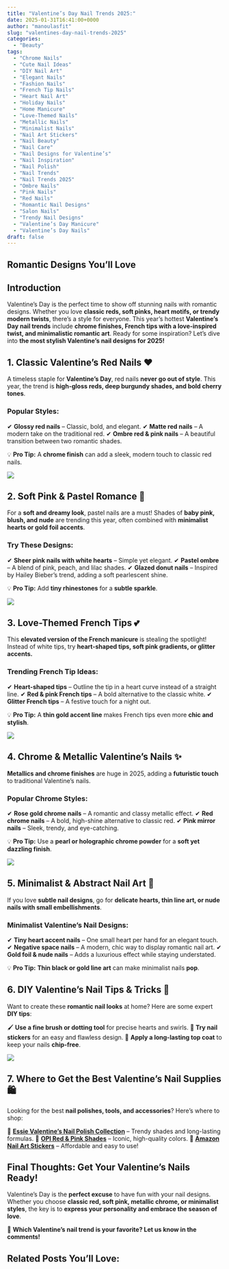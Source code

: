 ```yaml
---
title: "Valentine’s Day Nail Trends 2025:"
date: 2025-01-31T16:41:00+0000
author: "manoulasfit"
slug: "valentines-day-nail-trends-2025"
categories:
  - "Beauty"
tags:
  - "Chrome Nails"
  - "Cute Nail Ideas"
  - "DIY Nail Art"
  - "Elegant Nails"
  - "Fashion Nails"
  - "French Tip Nails"
  - "Heart Nail Art"
  - "Holiday Nails"
  - "Home Manicure"
  - "Love-Themed Nails"
  - "Metallic Nails"
  - "Minimalist Nails"
  - "Nail Art Stickers"
  - "Nail Beauty"
  - "Nail Care"
  - "Nail Designs for Valentine’s"
  - "Nail Inspiration"
  - "Nail Polish"
  - "Nail Trends"
  - "Nail Trends 2025"
  - "Ombre Nails"
  - "Pink Nails"
  - "Red Nails"
  - "Romantic Nail Designs"
  - "Salon Nails"
  - "Trendy Nail Designs"
  - "Valentine’s Day Manicure"
  - "Valentine’s Day Nails"
draft: false
---
```

## **Romantic Designs You’ll Love**

## **Introduction**

Valentine’s Day is the perfect time to show off stunning nails with romantic designs. Whether you love **classic reds, soft pinks, heart motifs, or trendy modern twists**, there’s a style for everyone. This year’s hottest **Valentine’s Day nail trends** include **chrome finishes, French tips with a love-inspired twist, and minimalistic romantic art**. Ready for some inspiration? Let’s dive into **the most stylish Valentine’s nail designs for 2025!**

## **1. Classic Valentine’s Red Nails ❤️**

A timeless staple for **Valentine’s Day**, red nails **never go out of style**. This year, the trend is **high-gloss reds, deep burgundy shades, and bold cherry tones**.

### **Popular Styles:**

✔ **Glossy red nails** – Classic, bold, and elegant.
✔ **Matte red nails** – A modern take on the traditional red.
✔ **Ombre red & pink nails** – A beautiful transition between two romantic shades.

💡 **Pro Tip:** A **chrome finish** can add a sleek, modern touch to classic red nails.

![](/pixlr-image-generator-2425829a-9798-45ad-b95f-b1464a9492bc.webp)

## **2. Soft Pink & Pastel Romance 🌸**

For a **soft and dreamy look**, pastel nails are a must! Shades of **baby pink, blush, and nude** are trending this year, often combined with **minimalist hearts or gold foil accents**.

### **Try These Designs:**

✔ **Sheer pink nails with white hearts** – Simple yet elegant.
✔ **Pastel ombre** – A blend of pink, peach, and lilac shades.
✔ **Glazed donut nails** – Inspired by Hailey Bieber’s trend, adding a soft pearlescent shine.

💡 **Pro Tip:** Add **tiny rhinestones** for a **subtle sparkle**.

![](/pixlr-image-generator-b8bc5af3-7270-473c-a025-73027d0088cb.webp)

## **3. Love-Themed French Tips 💕**

This **elevated version of the French manicure** is stealing the spotlight! Instead of white tips, try **heart-shaped tips, soft pink gradients, or glitter accents.**

### **Trending French Tip Ideas:**

✔ **Heart-shaped tips** – Outline the tip in a heart curve instead of a straight line.
✔ **Red & pink French tips** – A bold alternative to the classic white.
✔ **Glitter French tips** – A festive touch for a night out.

💡 **Pro Tip:** A **thin gold accent line** makes French tips even more **chic and stylish**.

![](/pixlr-image-generator-a4f23d40-78f5-4864-bc66-c80cedd2938b.webp)

## **4. Chrome & Metallic Valentine’s Nails ✨**

**Metallics and chrome finishes** are huge in 2025, adding a **futuristic touch** to traditional Valentine’s nails.

### **Popular Chrome Styles:**

✔ **Rose gold chrome nails** – A romantic and classy metallic effect.
✔ **Red chrome nails** – A bold, high-shine alternative to classic red.
✔ **Pink mirror nails** – Sleek, trendy, and eye-catching.

💡 **Pro Tip:** Use a **pearl or holographic chrome powder** for a **soft yet dazzling finish**.

![](/pixlr-image-generator-704363f8-99b9-43b5-ad25-b15b2bb0da9a.webp)

## **5. Minimalist & Abstract Nail Art 💖**

If you love **subtle nail designs**, go for **delicate hearts, thin line art, or nude nails with small embellishments**.

### **Minimalist Valentine’s Nail Designs:**

✔ **Tiny heart accent nails** – One small heart per hand for an elegant touch.
✔ **Negative space nails** – A modern, chic way to display romantic nail art.
✔ **Gold foil & nude nails** – Adds a luxurious effect while staying understated.

💡 **Pro Tip:** **Thin black or gold line art** can make minimalist nails **pop**.

## **6. DIY Valentine’s Nail Tips & Tricks 🎨**

Want to create these **romantic nail looks** at home? Here are some expert **DIY tips**:

🖌 **Use a fine brush or dotting tool** for precise hearts and swirls.
💎 **Try nail stickers** for an easy and flawless design.
💅 **Apply a long-lasting top coat** to keep your nails **chip-free**.

![](/pixlr-image-generator-790c8950-0d42-4026-a8f8-d9f5fa5beb00.webp)

## **7. Where to Get the Best Valentine’s Nail Supplies 🛍**

Looking for the best **nail polishes, tools, and accessories**? Here’s where to shop:

💖 **[Essie Valentine’s Nail Polish Collection](https://www.essie.com/)** – Trendy shades and long-lasting formulas.
💖 **[OPI Red & Pink Shades](https://www.opi.com/)** – Iconic, high-quality colors.
💖 **[Amazon Nail Art Stickers](https://www.amazon.com/s?k=valentine+nail+stickers)** – Affordable and easy to use! 

## **Final Thoughts: Get Your Valentine’s Nails Ready!**

Valentine’s Day is the **perfect excuse** to have fun with your nail designs. Whether you choose **classic red, soft pink, metallic chrome, or minimalist styles**, the key is to **express your personality and embrace the season of love**.

💅 **Which Valentine’s nail trend is your favorite? Let us know in the comments!**

## **Related Posts You’ll Love:**

###
